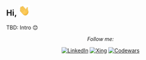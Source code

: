 <h2>Hi, <img src="https://github.com/ABSphreak/ABSphreak/blob/master/gifs/Hi.gif" width="30px"></h2>

<div align="center" width="50">

</div>

TBD: Intro 😊

<div align="center">

<i>Follow me:</i><br>

<a href="https://www.linkedin.com/in/chvonrohr/" target="_blank"><img src="https://img.shields.io/badge/LinkedIn-%230077B5.svg?&style=flat-square&logo=linkedin&logoColor=white" alt="LinkedIn"></a>
<a href="https://www.xing.com/profile/Christian_vonRohr/" target="_blank"><img src="https://img.shields.io/badge/Xing-%009090.svg?&style=flat-square&logo=instagram&logoColor=white" alt="Xing"></a>
<a href="https://www.codewars.com/users/chvonrohr" target="_blank"><img src="https://img.shields.io/badge/Codewars-%BB432C.svg?&style=flat-square&logo=DEV.to&logoColor=white" alt="Codewars"></a>

</div>